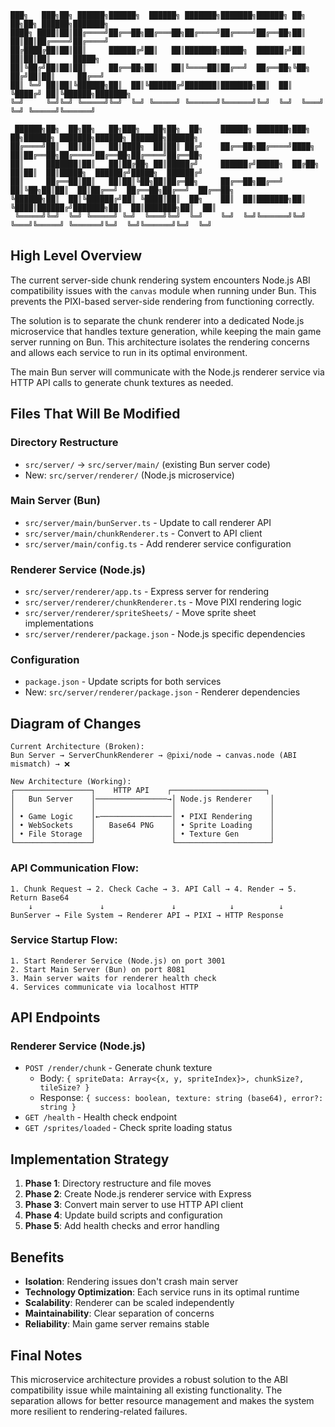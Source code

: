 ```
███╗   ███╗██╗ ██████╗██████╗  ██████╗ ███████╗███████╗██████╗ ██╗   ██╗██╗ ██████╗███████╗
████╗ ████║██║██╔════╝██╔══██╗██╔═══██╗██╔════╝██╔════╝██╔══██╗██║   ██║██║██╔════╝██╔════╝
██╔████╔██║██║██║     ██████╔╝██║   ██║███████╗█████╗  ██████╔╝██║   ██║██║██║     █████╗  
██║╚██╔╝██║██║██║     ██╔══██╗██║   ██║╚════██║██╔══╝  ██╔══██╗╚██╗ ██╔╝██║██║     ██╔══╝  
██║ ╚═╝ ██║██║╚██████╗██║  ██║╚██████╔╝███████║███████╗██║  ██║ ╚████╔╝ ██║╚██████╗███████╗
╚═╝     ╚═╝╚═╝ ╚═════╝╚═╝  ╚═╝ ╚═════╝ ╚══════╝╚══════╝╚═╝  ╚═╝  ╚═══╝  ╚═╝ ╚═════╝╚══════╝

 ██████╗██╗  ██╗██╗   ██╗███╗   ██╗██╗  ██╗    ██████╗ ███████╗███╗   ██╗██████╗ ███████╗██████╗ ███████╗██████╗ 
██╔════╝██║  ██║██║   ██║████╗  ██║██║ ██╔╝    ██╔══██╗██╔════╝████╗  ██║██╔══██╗██╔════╝██╔══██╗██╔════╝██╔══██╗
██║     ███████║██║   ██║██╔██╗ ██║█████╔╝     ██████╔╝█████╗  ██╔██╗ ██║██║  ██║█████╗  ██████╔╝█████╗  ██████╔╝
██║     ██╔══██║██║   ██║██║╚██╗██║██╔═██╗     ██╔══██╗██╔══╝  ██║╚██╗██║██║  ██║██╔══╝  ██╔══██╗██╔══╝  ██╔══██╗
╚██████╗██║  ██║╚██████╔╝██║ ╚████║██║  ██╗    ██║  ██║███████╗██║ ╚████║██████╔╝███████╗██║  ██║███████╗██║  ██║
 ╚═════╝╚═╝  ╚═╝ ╚═════╝ ╚═╝  ╚═══╝╚═╝  ╚═╝    ╚═╝  ╚═╝╚══════╝╚═╝  ╚═══╝╚═════╝ ╚══════╝╚═╝  ╚═╝╚══════╝╚═╝  ╚═╝
```

## High Level Overview

The current server-side chunk rendering system encounters Node.js ABI compatibility issues with the `canvas` module when running under Bun. This prevents the PIXI-based server-side rendering from functioning correctly.

The solution is to separate the chunk renderer into a dedicated Node.js microservice that handles texture generation, while keeping the main game server running on Bun. This architecture isolates the rendering concerns and allows each service to run in its optimal environment.

The main Bun server will communicate with the Node.js renderer service via HTTP API calls to generate chunk textures as needed.

## Files That Will Be Modified

### Directory Restructure
- `src/server/` → `src/server/main/` (existing Bun server code)
- New: `src/server/renderer/` (Node.js microservice)

### Main Server (Bun)
- `src/server/main/bunServer.ts` - Update to call renderer API
- `src/server/main/chunkRenderer.ts` - Convert to API client
- `src/server/main/config.ts` - Add renderer service configuration

### Renderer Service (Node.js)
- `src/server/renderer/app.ts` - Express server for rendering
- `src/server/renderer/chunkRenderer.ts` - Move PIXI rendering logic
- `src/server/renderer/spriteSheets/` - Move sprite sheet implementations
- `src/server/renderer/package.json` - Node.js specific dependencies

### Configuration
- `package.json` - Update scripts for both services
- New: `src/server/renderer/package.json` - Renderer dependencies

## Diagram of Changes

```
Current Architecture (Broken):
Bun Server → ServerChunkRenderer → @pixi/node → canvas.node (ABI mismatch) → ❌

New Architecture (Working):
┌─────────────────┐    HTTP API    ┌─────────────────────┐
│   Bun Server    │────────────────→│ Node.js Renderer    │
│                 │                 │                     │
│ • Game Logic    │←────────────────│ • PIXI Rendering    │
│ • WebSockets    │   Base64 PNG    │ • Sprite Loading    │
│ • File Storage  │                 │ • Texture Gen       │
└─────────────────┘                 └─────────────────────┘
```

### API Communication Flow:
```
1. Chunk Request → 2. Check Cache → 3. API Call → 4. Render → 5. Return Base64
    ↓               ↓               ↓            ↓          ↓
BunServer → File System → Renderer API → PIXI → HTTP Response
```

### Service Startup Flow:
```
1. Start Renderer Service (Node.js) on port 3001
2. Start Main Server (Bun) on port 8081
3. Main server waits for renderer health check
4. Services communicate via localhost HTTP
```

## API Endpoints

### Renderer Service (Node.js)
- `POST /render/chunk` - Generate chunk texture
  - Body: `{ spriteData: Array<{x, y, spriteIndex}>, chunkSize?, tileSize? }`
  - Response: `{ success: boolean, texture: string (base64), error?: string }`
- `GET /health` - Health check endpoint
- `GET /sprites/loaded` - Check sprite loading status

## Implementation Strategy

1. **Phase 1**: Directory restructure and file moves
2. **Phase 2**: Create Node.js renderer service with Express
3. **Phase 3**: Convert main server to use HTTP API client
4. **Phase 4**: Update build scripts and configuration
5. **Phase 5**: Add health checks and error handling

## Benefits

- **Isolation**: Rendering issues don't crash main server
- **Technology Optimization**: Each service runs in its optimal runtime
- **Scalability**: Renderer can be scaled independently
- **Maintainability**: Clear separation of concerns
- **Reliability**: Main game server remains stable

## Final Notes

This microservice architecture provides a robust solution to the ABI compatibility issue while maintaining all existing functionality. The separation allows for better resource management and makes the system more resilient to rendering-related failures.
